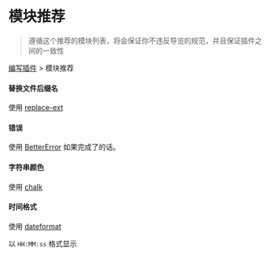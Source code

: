 # 模块推荐

> 遵循这个推荐的模块列表，将会保证你不违反导览的规范，并且保证插件之间的一致性

[编写插件](README.md) > 模块推荐

#### 替换文件后缀名

使用 [replace-ext](https://github.com/wearefractal/replace-ext)

#### 错误

使用 [BetterError](https://github.com/contra/BetterError) 如果完成了的话。

#### 字符串颜色

使用 [chalk](https://github.com/sindresorhus/chalk)

#### 时间格式

使用 [dateformat](https://github.com/felixge/node-dateformat)

以 `HH:MM:ss` 格式显示
